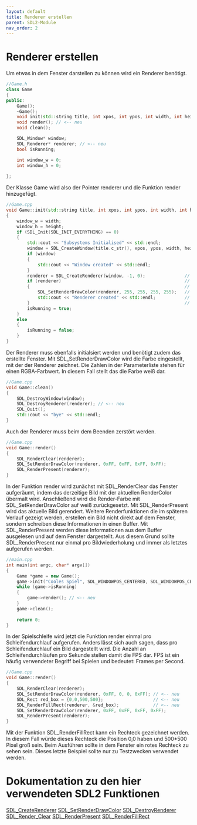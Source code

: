 ```yaml
---
layout: default
title: Renderer erstellen
parent: SDL2-Module
nav_order: 2
---
```


# Renderer erstellen

Um etwas in dem Fenster darstellen zu können wird ein Renderer benötigt.

```cpp
//Game.h
class Game
{
public:
	Game();
	~Game();
	void init(std::string title, int xpos, int ypos, int width, int height, int flags);
	void render(); // <-- neu
	void clean();

	SDL_Window* window;
	SDL_Renderer* renderer; // <-- neu
	bool isRunning;

	int window_w = 0;
	int window_h = 0;
	
};
```

Der Klasse Game wird also der Pointer renderer und die Funktion render hinzugefügt.


```cpp
//Game.cpp
void Game::init(std::string title, int xpos, int ypos, int width, int height, int flags)
{
	window_w = width;
	window_h = height;
	if (SDL_Init(SDL_INIT_EVERYTHING) == 0)
	{
		std::cout << "Subsystems Initialised" << std::endl;
		window = SDL_CreateWindow(title.c_str(), xpos, ypos, width, height, flags);
		if (window)
		{
			std::cout << "Window created" << std::endl;
		}
		renderer = SDL_CreateRenderer(window, -1, 0);				// <-- neu
		if (renderer)												// <-- neu
		{															// <-- neu
			SDL_SetRenderDrawColor(renderer, 255, 255, 255, 255);	// <-- neu
			std::cout << "Renderer created" << std::endl;			// <-- neu
		}															// <-- neu
		isRunning = true;
	}
	else
	{
		isRunning = false;
	}
}
```
Der Renderer muss ebenfalls initialsiert werden und benötigt zudem das erstellte Fenster.
Mit SDL_SetRenderDrawColor wird die Farbe eingestellt, mit der der Renderer zeichnet.
Die Zahlen in der Parameterliste stehen für einen RGBA-Farbwert.
In diesem Fall stellt das die Farbe weiß dar.

```cpp
//Game.cpp
void Game::clean()
{
	SDL_DestroyWindow(window);
	SDL_DestroyRenderer(renderer); // <-- neu
	SDL_Quit();
	std::cout << "bye" << std::endl;
}
```
Auch der Renderer muss beim dem Beenden zerstört werden.

```cpp
//Game.cpp
void Game::render()
{
	SDL_RenderClear(renderer);
	SDL_SetRenderDrawColor(renderer, 0xFF, 0xFF, 0xFF, 0xFF);
	SDL_RenderPresent(renderer);
}
```
In der Funktion render wird zunächst mit SDL_RenderClear das Fenster aufgeräumt, indem das derzeitige Bild mit der aktuellen RenderColor übermalt wird.
Anschließend wird die Render-Farbe mit SDL_SetRenderDrawColor auf weiß zurückgesetzt. Mit SDL_RenderPresent wird das aktuelle Bild gerendert.
Weitere Renderfunktionen die im späteren Verlauf gezeigt werden, erstellen ein Bild nicht direkt auf dem Fenster, sondern schreiben diese Informationen in einen Buffer.
Mit SDL_RenderPresent werden diese Informationen aus dem Buffer ausgelesen und auf dem Fenster dargestellt. Aus diesem Grund sollte SDL_RenderPresent nur einmal pro Bildwiederholung und immer als letztes aufgerufen werden.

```cpp
//main.cpp
int main(int argc, char* argv[])
{
	Game *game = new Game();
	game->init("Cooles Spiel", SDL_WINDOWPOS_CENTERED, SDL_WINDOWPOS_CENTERED, 1920, 1080, SDL_WINDOW_SHOWN);
	while (game->isRunning)
	{
		game->render(); // <-- neu
	}
	game->clean();
	
	return 0;
}
```
In der Spielschleife wird jetzt die Funktion render einmal pro Schleifendurchlauf aufgerufen. Anders lässt sich auch sagen, dass pro Schleifendurchlauf ein Bild dargestellt wird.
Die Anzahl an Schleifendurchläufen pro Sekunde stellen damit die FPS dar. FPS ist ein häufig verwendeter Begriff bei Spielen und bedeutet: Frames per Second.

```cpp
//Game.cpp
void Game::render()
{
	SDL_RenderClear(renderer);
	SDL_SetRenderDrawColor(renderer, 0xFF, 0, 0, 0xFF);	// <-- neu
	SDL_Rect red_box = {0,0,500,500};					// <-- neu 
	SDL_RenderFillRect(renderer, &red_box);				// <-- neu
	SDL_SetRenderDrawColor(renderer, 0xFF, 0xFF, 0xFF, 0xFF);
	SDL_RenderPresent(renderer);
}
```
Mit der Funktion SDL_RenderFillRect kann ein Rechteck gezeichnet werden. In diesem Fall würde dieses Rechteck die Position 0,0 haben und 500\*500 Pixel groß sein.
Beim Ausführen sollte in dem Fenster ein rotes Rechteck zu sehen sein.
Dieses letzte Beispiel sollte nur zu Testzwecken verwendet werden.


# Dokumentation zu den hier verwendeten SDL2 Funktionen

[SDL_CreateRenderer](https://wiki.libsdl.org/SDL_CreateRenderer)
[SDL_SetRenderDrawColor](https://wiki.libsdl.org/SDL_SetRenderDrawColor)
[SDL_DestroyRenderer](https://wiki.libsdl.org/SDL_DestroyRenderer)
[SDL_Render_Clear](https://wiki.libsdl.org/SDL_RenderClear)
[SDL_RenderPresent](https://wiki.libsdl.org/SDL_RenderPresent)
[SDL_RenderFillRect](https://wiki.libsdl.org/SDL_RenderFillRect)

